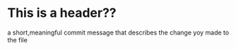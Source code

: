 # This is a header??

a short,meaningful commit message that describes the change yoy made to the file
